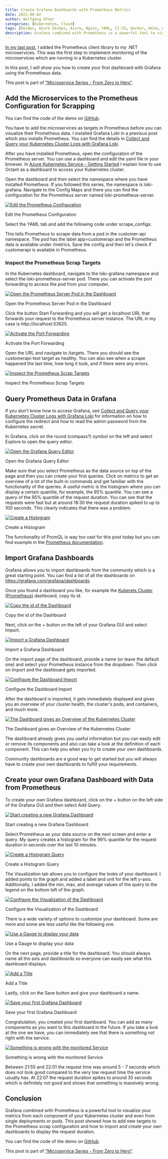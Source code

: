 ```yaml
---
title: Create Grafana Dashboards with Prometheus Metrics
date: 2021-08-02
author: Wolfgang Ofner
categories: [Kubernetes, Cloud]
tags: [DevOps, Azure DevOps, Azure, Nginx, YAML, CI-CD, Docker, Helm, AKS, Kubernetes, Monitoring, Prometheus, Grafana]
description: Grafana combined with Prometheus is a powerful tool to visualize your metrics from each component of your Kubernetes cluster and even from single deployments or pods.
---
```


[In my last post](/monitor-net-microservices-with-prometheus), I added the Prometheus client library to my .NET microservices. This was the first step to implement monitoring of the microservices which are running in a Kubernetes cluster.

In this post, I will show you how to create your first dashboard with Grafana using the Prometheus data.

This post is part of ["Microservice Series - From Zero to Hero"](/microservice-series-from-zero-to-hero).

## Add the Microservices to the Prometheus Configuration for Scrapping

You can find the code of the demo on <a href="https://github.com/WolfgangOfner/MicroserviceDemo" target="_blank" rel="noopener noreferrer">GitHub</a>.

You have to add the microservices as targets in Prometheus before you can visualize their Prometheus data. I installed Grafana Loki in a previous post which also installs Prometheus. You can find the details in [Collect and Query your Kubernetes Cluster Logs with Grafana Loki](/collect-and-query-kubernetes-logs-with-grafana-loki).

After you have installed Prometheus, open the configuration of the Prometheus server. You can use a dashboard and edit the yaml file in your browser. In [Azure Kubernetes Service - Getting Started](/azure-kubernetes-service-getting-started/#access-the-aks-cluster) I explain how to use Octant as a dashboard to access your Kubernetes cluster.

Open the dashboard and then select the namespace where you have installed Prometheus. If you followed this series, the namespace is loki-grafana. Navigate to the Config Maps and there you can find the configuration for the Prometheus server named loki-prometheus-server.

<div class="col-12 col-sm-10 aligncenter">
  <a href="/assets/img/posts/2021/08/Edit-the-Prometheus-Configuration.jpg"><img loading="lazy" src="/assets/img/posts/2021/08/Edit-the-Prometheus-Configuration.jpg" alt="Edit the Prometheus Configuration" /></a>
  
  <p>
   Edit the Prometheus Configuration
  </p>
</div>

Select the YAML tab and add the following code under scrape_configs:

<script src="https://gist.github.com/WolfgangOfner/0d2582d969110b9ec36ccec1fd0f7da3.js"></script>

This tells Prometheus to scrape data from a pod in the customer-api namespace. The pod has the label app=customerapi and the Prometheus data is available under /metrics. Save the config and then let's check if customerapi is available in Prometheus.

### Inspect the Prometheus Scrap Targets

In the Kubernetes dashboard, navigate to the loki-grafana namespace and select the loki-prometheus-server pod. There you can activate the port forwarding to access the pod from your computer. 

<div class="col-12 col-sm-10 aligncenter">
  <a href="/assets/img/posts/2021/08/Open-the-Prometheus-Server-Pod-in-the-Dashboard.jpg"><img loading="lazy" src="/assets/img/posts/2021/08/Open-the-Prometheus-Server-Pod-in-the-Dashboard.jpg" alt="Open the Prometheus Server Pod in the Dashboard" /></a>
  
  <p>
   Open the Prometheus Server Pod in the Dashboard
  </p>
</div>

Click the button Start Forwarding and you will get a localhost URL that forwards your request to the Prometheus server instance. The URL in my case is http://localhost:53625.

<div class="col-12 col-sm-10 aligncenter">
  <a href="/assets/img/posts/2021/08/Activate-the-Port-Forwarding.jpg"><img loading="lazy" src="/assets/img/posts/2021/08/Activate-the-Port-Forwarding.jpg" alt="Activate the Port Forwarding" /></a>
  
  <p>
   Activate the Port Forwarding
  </p>
</div>

Open the URL and navigate to /targets. There you should see the customerapi-test target as healthy. You can also see when a scrape happened the last time, how long it took, and if there were any errors.

<div class="col-12 col-sm-10 aligncenter">
  <a href="/assets/img/posts/2021/08/Inspect-the-Prometheus-Scrap-Targets.jpg"><img loading="lazy" src="/assets/img/posts/2021/08/Inspect-the-Prometheus-Scrap-Targets.jpg" alt="Inspect the Prometheus Scrap Targets" /></a>
  
  <p>
   Inspect the Prometheus Scrap Targets
  </p>
</div>

## Query Prometheus Data in Grafana

If you don't know how to access Grafana, see [Collect and Query your Kubernetes Cluster Logs with Grafana Loki](/collect-and-query-kubernetes-logs-with-grafana-loki/#access-grafana) for information on how to configure the redirect and how to read the admin password from the Kubernetes secret.

In Grafana, click on the round (compass?) symbol on the left and select Explore to open the query editor.

<div class="col-12 col-sm-10 aligncenter">
  <a href="/assets/img/posts/2021/08/Open-the-Grafana-Query-Editor.jpg"><img loading="lazy" src="/assets/img/posts/2021/08/Open-the-Grafana-Query-Editor.jpg" alt="Open the Grafana Query Editor" /></a>
  
  <p>
   Open the Grafana Query Editor
  </p>
</div>

Make sure that you select Prometheus as the data source on top of the page and then you can create your first queries. Click on metrics to get an overview of a lot of the built-in commands and get familiar with the functionality of the queries. A useful metric is the histogram where you can display a certain quantile, for example, the 95% quantile. You can see a query of the 95% quantile of the request duration. You can see that the requests were fast but at around 18:30 the request duration spiked to up to 100 seconds. This clearly indicates that there was a problem.

<div class="col-12 col-sm-10 aligncenter">
  <a href="/assets/img/posts/2021/08/Create-a-Histogram.jpg"><img loading="lazy" src="/assets/img/posts/2021/08/Create-a-Histogram.jpg" alt="Create a Histogram" /></a>
  
  <p>
   Create a Histogram
  </p>
</div>

The functionality of PromQL is way too vast for this post today but you can find example in the <a href="https://prometheus.io/docs/prometheus/latest/querying/basics/" target="_blank" rel="noopener noreferrer">Prometheus documentation</a>.

## Import Grafana Dashboards

Grafana allows you to import dashboards from the community which is a great starting point. You can find a list of all the dashboards on <a href="https://grafana.com/grafana/dashboards/" target="_blank" rel="noopener noreferrer">https://grafana.com/grafana/dashboards</a>.

Once you found a dashboard you like, for example the <a href="https://grafana.com/grafana/dashboards/6417" target="_blank" rel="noopener noreferrer">Kuberets Cluster (Prometheus)</a> dashboard, copy its id. 

<div class="col-12 col-sm-10 aligncenter">
  <a href="/assets/img/posts/2021/08/Copy-the-id-of-the-Dashboard.jpg"><img loading="lazy" src="/assets/img/posts/2021/08/Copy-the-id-of-the-Dashboard.jpg" alt="Copy the id of the Dashboard" /></a>
  
  <p>
   Copy the id of the Dashboard
  </p>
</div>

Next, click on the + button on the left of your Grafana GUI and select Import.

<div class="col-12 col-sm-10 aligncenter">
  <a href="/assets/img/posts/2021/08/Import-a-Grafana-Dashboard.jpg"><img loading="lazy" src="/assets/img/posts/2021/08/Import-a-Grafana-Dashboard.jpg" alt="Import a Grafana Dashboard" /></a>
  
  <p>
   Import a Grafana Dashboard
  </p>
</div>

On the import page of the dashboard, provide a name (or leave the default one) and select your Prometheus instance from the dropdown. Then click on Import and the dashboard gets imported. 

<div class="col-12 col-sm-10 aligncenter">
  <a href="/assets/img/posts/2021/08/Configure-the-Dashboard-Import.jpg"><img loading="lazy" src="/assets/img/posts/2021/08/Configure-the-Dashboard-Import.jpg" alt="Configure the Dashboard Import" /></a>
  
  <p>
   Configure the Dashboard Import
  </p>
</div>

After the dashboard is imported, it gets immediately displayed and gives you an overview of your cluster health, the cluster's pods, and containers, and much more. 

<div class="col-12 col-sm-10 aligncenter">
  <a href="/assets/img/posts/2021/08/The-Dashboard-gives-an-Overview-of-the-Kubernetes-Cluster.jpg"><img loading="lazy" src="/assets/img/posts/2021/08/The-Dashboard-gives-an-Overview-of-the-Kubernetes-Cluster.jpg" alt="The Dashboard gives an Overview of the Kubernetes Cluster" /></a>
  
  <p>
   The Dashboard gives an Overview of the Kubernetes Cluster
  </p>
</div>

The dashboard already gives you useful information but you can easily edit or remove its components and also can take a look at the definition of each component. This can help you when you try to create your own dashboards.

Community dashboards are a good way to get started but you will always have to create your own dashboards to fulfill your requirements. 

## Create your own Grafana Dashboard with Data from Prometheus

To create your own Grafana dashboard, click on the + button on the left side of the Grafana GUI and then select Add Query.

<div class="col-12 col-sm-10 aligncenter">
  <a href="/assets/img/posts/2021/08/Start-creating-a-new-Grafana-Dashboard.jpg"><img loading="lazy" src="/assets/img/posts/2021/08/Start-creating-a-new-Grafana-Dashboard.jpg" alt="Start creating a new Grafana Dashboard" /></a>
  
  <p>
   Start creating a new Grafana Dashboard
  </p>
</div>

Select Prometheus as your data source on the next screen and enter a query. My query creates a histogram for the 99% quantile for the request duration in seconds over the last 10 minutes.

<script src="https://gist.github.com/WolfgangOfner/a51a039dcae9d95fd50037c0cace0fe6.js"></script>

<div class="col-12 col-sm-10 aligncenter">
  <a href="/assets/img/posts/2021/08/Create-a-Histogram-Query.jpg"><img loading="lazy" src="/assets/img/posts/2021/08/Create-a-Histogram-Query.jpg" alt="Create a Histogram Query" /></a>
  
  <p>
   Create a Histogram Query
  </p>
</div>

The Visualization tab allows you to configure the looks of your dashboard. I added points to the graph and added a label and unit for the left y-axis. Additionally, I added the min, max, and average values of the query to the legend on the bottom left of the graph.

<div class="col-12 col-sm-10 aligncenter">
  <a href="/assets/img/posts/2021/08/Configure-the-Visualization-of-the-Dashboard.jpg"><img loading="lazy" src="/assets/img/posts/2021/08/Configure-the-Visualization-of-the-Dashboard.jpg" alt="Configure the Visualization of the Dashboard" /></a>
  
  <p>
   Configure the Visualization of the Dashboard
  </p>
</div>

There is a wide variety of options to customize your dashboard. Some are more and some are less useful like the following one.

<div class="col-12 col-sm-10 aligncenter">
  <a href="/assets/img/posts/2021/08/Use-a-Gauge-to-display-your-data.jpg"><img loading="lazy" src="/assets/img/posts/2021/08/Use-a-Gauge-to-display-your-data.jpg" alt="Use a Gauge to display your data" /></a>
  
  <p>
   Use a Gauge to display your data
  </p>
</div>

On the next page, provide a title for the dashboard. You should always name all the axis and dashboards so everyone can easily see what this dashboard displays.

<div class="col-12 col-sm-10 aligncenter">
  <a href="/assets/img/posts/2021/08/Add-a-Title.jpg"><img loading="lazy" src="/assets/img/posts/2021/08/Add-a-Title.jpg" alt="Add a Title" /></a>
  
  <p>
   Add a Title
  </p>
</div>

Lastly, click on the Save button and give your dashboard a name.

<div class="col-12 col-sm-10 aligncenter">
  <a href="/assets/img/posts/2021/08/Save-your-first-Grafana-Dashboard.jpg"><img loading="lazy" src="/assets/img/posts/2021/08/Save-your-first-Grafana-Dashboard.jpg" alt="Save your first Grafana Dashboard" /></a>
  
  <p>
   Save your first Grafana Dashboard
  </p>
</div>

Congratulation, you created your first dashboard. You can add as many components as you want to this dashboard in the future. If you take a look at the one we have, you can immediately see that there is something not right with the service.

<div class="col-12 col-sm-10 aligncenter">
  <a href="/assets/img/posts/2021/08/Something-is-wrong-with-the-monitored-Service.jpg"><img loading="lazy" src="/assets/img/posts/2021/08/Something-is-wrong-with-the-monitored-Service.jpg" alt="Something is wrong with the monitored Service" /></a>
  
  <p>
   Something is wrong with the monitored Service
  </p>
</div>

Between 21:55 and 22:01 the request time was around 5 - 7 seconds which does not look good compared to the very low request time the service usually has. At 22:07 the request duration spikes to around 35 seconds which is definitely not good and shows that something is massively wrong.

## Conclusion

Grafana combined with Prometheus is a powerful tool to visualize your metrics from each component of your Kubernetes cluster and even from single deployments or pods. This post showed how to add new targets to the Prometheus scrap configuration and how to import and create your own dashboards to display the request duration.

You can find the code of the demo on <a href="https://github.com/WolfgangOfner/MicroserviceDemo" target="_blank" rel="noopener noreferrer">GitHub</a>.

This post is part of ["Microservice Series - From Zero to Hero"](/microservice-series-from-zero-to-hero).